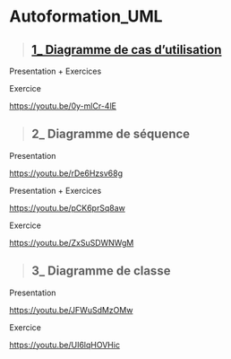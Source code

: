 # Autoformation_UML

> ## <a href="https://github.com/hasnae21/Autoformation_UML/tree/main/diagramme%20de%20cas%20d'utilisation">1_ Diagramme de cas d’utilisation</a>

Presentation + Exercices 


Exercice 

https://youtu.be/0y-mlCr-4lE

> ## 2_ Diagramme de séquence

Presentation 

https://youtu.be/rDe6Hzsv68g

Presentation + Exercices 

https://youtu.be/pCK6prSq8aw

Exercice

https://youtu.be/ZxSuSDWNWgM

> ## 3_ Diagramme de classe

Presentation

https://youtu.be/JFWuSdMzOMw

Exercice

https://youtu.be/UI6lqHOVHic
